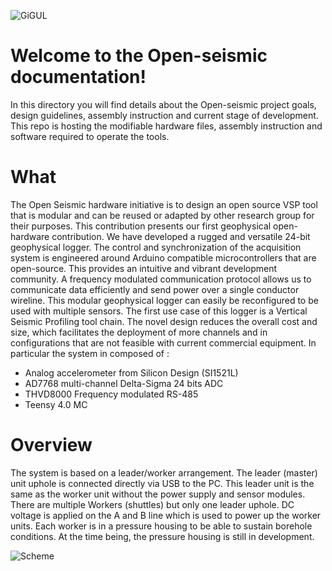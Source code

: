 ![GiGUL](https://github.com/armercier/Open-seismic-electrical-design/blob/main/media/GIGul.png)

# Welcome to the Open-seismic documentation!
In this directory you will find details about the Open-seismic project goals, design guidelines, assembly instruction and current stage of development. This repo is hosting the modifiable hardware files, assembly instruction and software required to operate the tools.

# What

 The Open Seismic hardware initiative is to design an open source VSP tool that is modular and can be reused or adapted by other research group for their purposes.  This contribution presents our first geophysical open-hardware contribution. We have developed a rugged and versatile 24-bit geophysical logger. The control and synchronization of the acquisition system is engineered around Arduino compatible microcontrollers that are open-source. This provides an intuitive and vibrant development community. A frequency modulated communication protocol allows us to communicate data efficiently and send power over a single conductor wireline. This modular geophysical logger can easily be reconfigured to be used with multiple sensors. The first use case of this logger is a Vertical Seismic Profiling tool chain. The novel design reduces the overall cost and size, which facilitates the deployment of more channels and in configurations that are not feasible with current commercial equipment. In particular the system in composed of :

- Analog accelerometer from Silicon Design (SI1521L)
- AD7768 multi-channel Delta-Sigma 24 bits ADC
- THVD8000 Frequency modulated RS-485
- Teensy 4.0 MC

# Overview



The system is based on a leader/worker arrangement. The leader (master) unit uphole is connected directly via USB to the PC. This leader unit is the same as the worker unit without the power supply and sensor modules. There are multiple Workers (shuttles) but only one leader uphole. DC voltage is applied on the A and B line which is used to power up the worker units. Each worker is in a pressure housing to be able to sustain borehole conditions. At the time being, the pressure housing is still in development.

![Scheme](https://github.com/armercier/Open-seismic-electrical-design/blob/main/media/schema_avec_communication_github%20(1).png)
